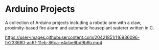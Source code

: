 # Arduino Projects
A collection of Arduino projects including a robotic arm with a claw, proximity-based fire alarm and automatic houseplant waterer written in C.


https://user-images.githubusercontent.com/20421851/116936096-fe233680-ac6f-11eb-86ca-e4cbe6bd9b8b.mp4



